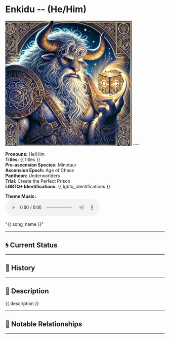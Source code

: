 # Enkidu  --  (He/Him)

<!-- Optional  -->
<img src="Enkidu.jpg" alt="Enkidu" style="width:400px;"/>
---

**Pronouns:** He/Him  
**Titles:** {{ titles }}  
**Pre-ascension Species:** Minotaur  
**Ascension Epoch:** Age of Chaos  
**Pantheon:** Underworlders  
**Trial:** Create the Perfect Prison  
**LGBTQ+ Identifications:** {{ lgbtq_identifications }}  


**Theme Music:**  
<audio controls>
  <source src="{{ music_path }}" type="audio/mpeg">
  Your browser does not support the audio element.
</audio>

"{{ song_name }}"

---

## 🌀 Current Status


---

## 📜 History


---

## 🧠 Description
{{ description }}

---

## 🧩 Notable Relationships

---
